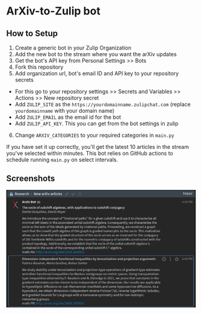 # ArXiv-to-Zulip bot

## How to Setup
1. Create a generic bot in your Zulip Organization
2. Add the new bot to the stream where you want the arXiv updates
3. Get the bot's API key from Personal Settings >> Bots
4. Fork this repository
5. Add organization url, bot's email ID and API key to your repository secrets
  - For this go to your repository settings >> Secrets and Variables >> Actions >> New repository secret
  - Add `ZULIP_SITE` as the `https://yourdomainname.zulipchat.com` (replace `yourdomainname` with your domain name)
  - Add `ZULIP_EMAIL` as the email id for the bot
  - Add `ZULIP_API_KEY`. This you can get from the bot settings in zulip
6. Change `ARXIV_CATEGORIES` to your required categories in `main.py`

If you have set it up correctly, you'll get the latest 10 articles in the stream you've selected within minutes.
This bot relies on GitHub actions to schedule running `main.py` on select intervals.

## Screenshots
![Screenshot](./screenshot.jpg)
